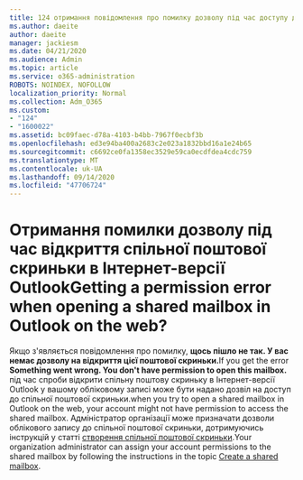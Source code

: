 ```yaml
---
title: 124 отримання повідомлення про помилку дозволу під час доступу до спільної поштової скриньки в OWA?
ms.author: daeite
author: daeite
manager: jackiesm
ms.date: 04/21/2020
ms.audience: Admin
ms.topic: article
ms.service: o365-administration
ROBOTS: NOINDEX, NOFOLLOW
localization_priority: Normal
ms.collection: Adm_O365
ms.custom:
- "124"
- "1600022"
ms.assetid: bc09faec-d78a-4103-b4bb-7967f0ecbf3b
ms.openlocfilehash: ed3e94ba400a2683c2e023a1832bbd16a1e24b65
ms.sourcegitcommit: c6692ce0fa1358ec3529e59ca0ecdfdea4cdc759
ms.translationtype: MT
ms.contentlocale: uk-UA
ms.lasthandoff: 09/14/2020
ms.locfileid: "47706724"
---
```

# <a name="getting-a-permission-error-when-opening-a-shared-mailbox-in-outlook-on-the-web"></a><span data-ttu-id="35a88-102">Отримання помилки дозволу під час відкриття спільної поштової скриньки в Інтернет-версії Outlook</span><span class="sxs-lookup"><span data-stu-id="35a88-102">Getting a permission error when opening a shared mailbox in Outlook on the web?</span></span>

<span data-ttu-id="35a88-103">Якщо з'являється повідомлення про помилку, **щось пішло не так. У вас немає дозволу на відкриття цієї поштової скриньки.**</span><span class="sxs-lookup"><span data-stu-id="35a88-103">If you get the error **Something went wrong. You don't have permission to open this mailbox.**</span></span> <span data-ttu-id="35a88-104">під час спроби відкрити спільну поштову скриньку в Інтернет-версії Outlook у вашому обліковому записі може бути надано дозвіл на доступ до спільної поштової скриньки.</span><span class="sxs-lookup"><span data-stu-id="35a88-104">when you try to open a shared mailbox in Outlook on the web, your account might not have permission to access the shared mailbox.</span></span> <span data-ttu-id="35a88-105">Адміністратор організації може призначати дозволи облікового запису до спільної поштової скриньки, дотримуючись інструкцій у статті [створення спільної поштової скриньки](https://docs.microsoft.com/microsoft-365/admin/email/create-a-shared-mailbox).</span><span class="sxs-lookup"><span data-stu-id="35a88-105">Your organization administrator can assign your account permissions to the shared mailbox by following the instructions in the topic [Create a shared mailbox](https://docs.microsoft.com/microsoft-365/admin/email/create-a-shared-mailbox).</span></span>
  